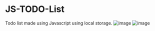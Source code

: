 # JS-TODO-List
Todo list made using Javascript using local storage.
![image](https://user-images.githubusercontent.com/75814453/122128455-2648ac80-ce4e-11eb-911e-7174352c641f.png)
![image](https://user-images.githubusercontent.com/75814453/122128517-382a4f80-ce4e-11eb-9bc4-727ecbacfc5a.png)
